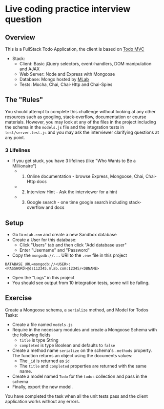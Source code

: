Live coding practice interview question
=======================================

## Overview

This is a FullStack Todo Application, the client is based on [Todo MVC](http://todomvc.com/)

- Stack:
  - Client: Basic jQuery selectors, event-handlers, DOM manipulation and AJAX
  - Web Server: Node and Express with Mongoose 
  - Database: Mongo hosted by [MLab](mlab.com)
  - Tests: Mocha, Chai, Chai-Http and Chai-Spies

## The "Rules"

You should attempt to complete this challenge without looking at any other resources such as googling, stack-overflow, documentation or course materials. However, you may look at any of the files in the project including the schema in the `models.js` file and the integration tests in `test/server.test.js` and you may ask the interviewer clarifying questions at any point.

### 3 Lifelines

- If you get stuck, you have 3 lifelines (like "Who Wants to Be a Millionaire")
  - 1) Online documentation - browse Express, Mongoose, Chai, Chai-Http docs
  - 2) Interview Hint - Ask the interviewer for a hint
  - 3) Google search - one time google search including stack-overflow and docs

## Setup

- Go to `mLab.com` and create a new Sandbox database
- Create a User for this database:  
  - Click "Users" tab and then click "Add database user"
  - Enter "Username" and "Password"
- Copy the `mongodb://...` URI to the `.env` file in this project

```
DATABASE_URL=mongodb://<USER>:<PASSWORD>@ds112345.mlab.com:12345/<DBNAME>
```

- Open the "Logs" in this project
- You should see output from 10 integration tests, some will be failing.

## Exercise

Create a Mongoose schema, a `serialize` method, and Model for Todos
Tasks:
- Create a file named `models.js`
- Require in the necessary modules and create a Mongoose Schema with the following fields
  - `title` is type String
  - `completed` is type Boolean and defaults to `false`
- Create a method name `serialize` on the schema's `.methods` property. The function returns an object using the documents values:
  - The `_id` is returned as `id`
  - The `title` and `completed` properties are returned with the same name.
- Create a model named `Todo` for the `todos` collection and pass in the schema 
- Finally, export the new model. 

You have completed the task when all the unit tests pass and the client application works without any errors.
